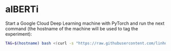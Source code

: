 # alBERTi

Start a Google Cloud Deep Learning machine with PyTorch and run the next command (the hostname of the machine will be used to tag the experiment):

```bash
TAG=$(hostname) bash <(curl -s "https://raw.githubusercontent.com/linhd-postdata/alberti/master/run.sh")
```
